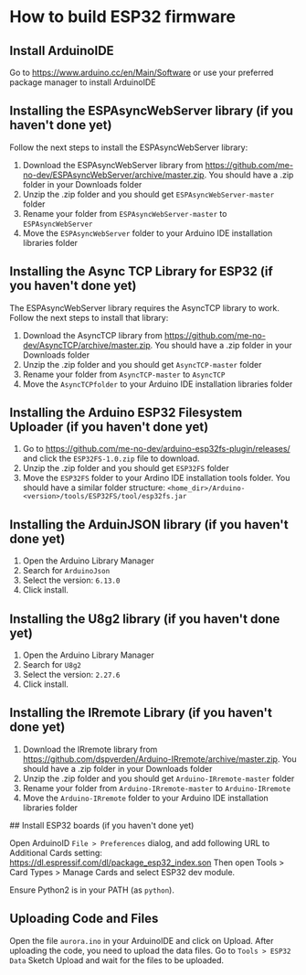 # How to build ESP32 firmware

## Install ArduinoIDE

Go to https://www.arduino.cc/en/Main/Software or use your preferred package manager to install ArduinoIDE


## Installing the ESPAsyncWebServer library (if you haven't done yet)

Follow the next steps to install the ESPAsyncWebServer library:

1. Download the ESPAsyncWebServer library from https://github.com/me-no-dev/ESPAsyncWebServer/archive/master.zip. You should have a .zip folder in your Downloads folder
2. Unzip the .zip folder and you should get `ESPAsyncWebServer-master` folder
3. Rename your folder from `ESPAsyncWebServer-master` to `ESPAsyncWebServer`
4. Move the `ESPAsyncWebServer` folder to your Arduino IDE installation libraries folder


## Installing the Async TCP Library for ESP32 (if you haven't done yet)

The ESPAsyncWebServer library requires the AsyncTCP library to work. Follow the next steps to install that library:

1. Download the AsyncTCP library from https://github.com/me-no-dev/AsyncTCP/archive/master.zip. You should have a .zip folder in your Downloads folder
2. Unzip the .zip folder and you should get `AsyncTCP-master` folder
3. Rename your folder from `AsyncTCP-master` to `AsyncTCP`
4. Move the `AsyncTCPfolder` to your Arduino IDE installation libraries folder


## Installing the Arduino ESP32 Filesystem Uploader (if you haven't done yet)

1. Go to https://github.com/me-no-dev/arduino-esp32fs-plugin/releases/ and click the `ESP32FS-1.0.zip` file to download.
2. Unzip the .zip folder and you should get `ESP32FS` folder
3. Move the `ESP32FS` folder to your Ardino IDE installation tools folder. You should have a similar folder structure: `<home_dir>/Arduino-<version>/tools/ESP32FS/tool/esp32fs.jar`


## Installing the ArduinJSON library (if you haven't done yet)

1. Open the Arduino Library Manager
2. Search for `ArduinoJson`
3. Select the version: `6.13.0`
4. Click install.


## Installing the U8g2 library (if you haven't done yet)

1. Open the Arduino Library Manager
2. Search for `U8g2`
3. Select the version: `2.27.6`
4. Click install.


## Installing the IRremote Library (if you haven't done yet)

1. Download the IRremote library from https://github.com/dspverden/Arduino-IRremote/archive/master.zip. You should have a .zip folder in your Downloads folder
2. Unzip the .zip folder and you should get `Arduino-IRremote-master` folder
3. Rename your folder from `Arduino-IRremote-master` to `Arduino-IRremote`
4. Move the `Arduino-IRremote` folder to your Arduino IDE installation libraries folder


## Install ESP32 boards (if you haven't done yet)

Open ArduinoID `File > Preferences` dialog, and add following URL to Additional Cards setting:
 https://dl.espressif.com/dl/package_esp32_index.son
Then open Tools > Card Types > Manage Cards and select ESP32 dev module.

Ensure Python2 is in your PATH (as `python`).


## Uploading Code and Files

Open the file `aurora.ino` in your ArduinoIDE and click on Upload.
After uploading the code, you need to upload the data files.
Go to `Tools > ESP32 Data` Sketch Upload and wait for the files to be uploaded.
